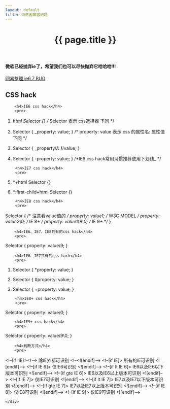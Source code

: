 ```yaml
---
layout: default
title: 浏览器兼容问题
---
```


<header class="header">
	<h1>{{ page.title }}</h1>
</header>
<!-- /header -->

<div class="g-content">
	<div class="m-list">
		<h4 class="s-red">微软已经抛弃ie了，希望我们也可以尽快抛弃它哈哈哈!!!</h4>
	</div>
	<div class="m-list">
		<p>
			<a href="http://nec.netease.com/library/category/#bug" target="_blank">网易整理 ie6 7 BUG</a>
		</p>
	</div>
	<div class="m-list">
		<h2>CSS hack</h2>

		<h4>IE6 css hack</h4>
		<pre>
1. *html Selector {} /* Selector 表示 css选择器 下同 */
2. Selector { _property: value; } /* property: value 表示 css 的属性名: 属性值 下同 */
3. Selector { _property/**/: /**/value; }
4. Selector { -property: value; } /*IE6 css hack常用习惯推荐使用下划线_ */
		</pre>

		<h4>IE7 css hack</h4>
		<pre>
1. *+html Selector {}
2. *:first-child+html Selector {}
		</pre>

		<h4>IE8 css hack</h4>
		<pre>
Selector { /* 注意看value值的 */
    property: value1; /* W3C MODEL */
    property: value2\0; /* IE 8+ */
    property: value1\9\0; /* IE 9+ */
}
		</pre>

		<h4>IE6、IE7、IE8共有的css hack</h4>
		<pre>
Selector { property: value\9; }
		</pre>

		<h4>IE6、IE7共有的css hack</h4>
		<pre>
1. Selector { *property: value; }
2. Selector { #property: value; }
3. Selector { +property: value; }
		</pre>

		<h4>IE8+ css hack</h4>
		<pre>
Selector { property: value\0; }
		</pre>
		
		<h4>IE9+ css hack</h4>
		<pre>
Selector { property: value\9\0; }
		</pre>
		
		<h4>判断方式</h4>
		<pre>
<!–[if !IE]><!–> 除IE外都可识别 <!–<![endif]–>
<!–[if IE]> 所有的IE可识别 <![endif]–>
<!–[if IE 6]> 仅IE6可识别 <![endif]–>
<!–[if lt IE 6]> IE6以及IE6以下版本可识别 <![endif]–>
<!–[if gte IE 6]> IE6以及IE6以上版本可识别 <![endif]–>
<!–[if IE 7]> 仅IE7可识别 <![endif]–>
<!–[if lt IE 7]> IE7以及IE7以下版本可识别 <![endif]–>
<!–[if gte IE 7]> IE7以及IE7以上版本可识别 <![endif]–>
<!–[if IE 8]> 仅IE8可识别 <![endif]–>
<!–[if IE 9]> 仅IE9可识别 <![endif]–>
		</pre>
		
	</div>

</div>